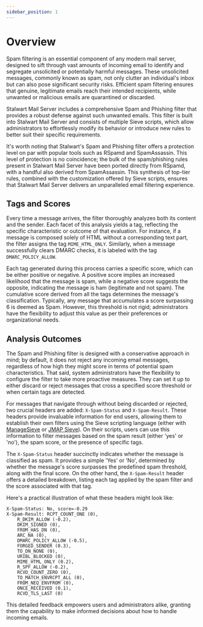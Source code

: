 ```yaml
---
sidebar_position: 1
---
```


# Overview

Spam filtering is an essential component of any modern mail server, designed to sift through vast amounts of incoming email to identify and segregate unsolicited or potentially harmful messages. These unsolicited messages, commonly known as spam, not only clutter an individual's inbox but can also pose significant security risks. Efficient spam filtering ensures that genuine, legitimate emails reach their intended recipients, while unwanted or malicious emails are quarantined or discarded.

Stalwart Mail Server includes a comprehensive Spam and Phishing filter that provides a robust defense against such unwanted emails. This filter is built into Stalwart Mail Server and consists of multiple Sieve scripts, which allow administrators to effortlessly modify its behavior or introduce new rules to better suit their specific requirements. 

It's worth noting that Stalwart's Spam and Phishing filter offers a protection level on par with popular tools such as RSpamd and SpamAssassin. This level of protection is no coincidence; the bulk of the spam/phishing rules present in Stalwart Mail Server have been ported directly from RSpamd, with a handful also derived from SpamAssassin. This synthesis of top-tier rules, combined with the customization offered by Sieve scripts, ensures that Stalwart Mail Server delivers an unparalleled email filtering experience.

## Tags and Scores

Every time a message arrives, the filter thoroughly analyzes both its content and the sender. Each facet of this analysis yields a tag, reflecting the specific characteristic or outcome of that evaluation. For instance, if a message is composed solely of HTML without a corresponding text part, the filter assigns the tag `MIME_HTML_ONLY`. Similarly, when a message successfully clears DMARC checks, it is labeled with the tag `DMARC_POLICY_ALLOW`.

Each tag generated during this process carries a specific score, which can be either positive or negative. A positive score implies an increased likelihood that the message is spam, while a negative score suggests the opposite, indicating the message is ham (legitimate and not spam). The cumulative score derived from all the tags determines the message's classification. Typically, any message that accumulates a score surpassing 6 is deemed as Spam. However, this threshold is not rigid; administrators have the flexibility to adjust this value as per their preferences or organizational needs.

## Analysis Outcomes

The Spam and Phishing filter is designed with a conservative approach in mind; by default, it does not reject any incoming email messages, regardless of how high they might score in terms of potential spam characteristics. That said, system administrators have the flexibility to configure the filter to take more proactive measures. They can set it up to either discard or reject messages that cross a specified score threshold or when certain tags are detected.

For messages that navigate through without being discarded or rejected, two crucial headers are added: `X-Spam-Status` and `X-Spam-Result`. These headers provide invaluable information for end users, allowing them to establish their own filters using the Sieve scripting language (either with [ManageSieve](/TODO) or [JMAP Sieve](/TODO)). On their scripts, users can use this information to filter messages based on the spam result (either 'yes' or 'no'), the spam score, or the presence of specific tags.

The `X-Spam-Status` header succinctly indicates whether the message is classified as spam. It provides a simple 'Yes' or 'No', determined by whether the message's score surpasses the predefined spam threshold, along with the final score. On the other hand, the `X-Spam-Result` header offers a detailed breakdown, listing each tag applied by the spam filter and the score associated with that tag.

Here's a practical illustration of what these headers might look like:

```
X-Spam-Status: No, score=-0.29
X-Spam-Result: RCPT_COUNT_ONE (0),
	R_DKIM_ALLOW (-0.2),
	DKIM_SIGNED (0),
	FROM_HAS_DN (0),
	ARC_NA (0),
	DMARC_POLICY_ALLOW (-0.5),
	FORGED_SENDER (0.3),
	TO_DN_NONE (0),
	URIBL_BLOCKED (0),
	MIME_HTML_ONLY (0.2),
	R_SPF_ALLOW (-0.2),
	RCVD_COUNT_ZERO (0),
	TO_MATCH_ENVRCPT_ALL (0),
	FROM_NEQ_ENVFROM (0),
	ONCE_RECEIVED (0.1),
	RCVD_TLS_LAST (0)
```

This detailed feedback empowers users and administrators alike, granting them the capability to make informed decisions about how to handle incoming emails.
